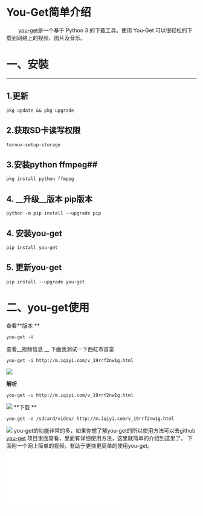 You-Get简单介绍
====
&emsp;&emsp; [you-get](https://github.com/soimort/you-get/wiki/%E4%B8%AD%E6%96%87%E8%AF%B4%E6%98%8E)是一个基于 Python 3 的下载工具。使用 You-Get 可以很轻松的下载到网络上的视频、图片及音乐。
# 一、安裝
----
## 1.更新

```
pkg update && pkg upgrade
```
## 2.获取SD卡读写权限
```
termux-setup-storage
```
## 3.安装python ffmpeg##

```
pkg install python ffmpeg
```
## 4. __升级__版本 pip版本
```
python -m pip install --upgrade pip
```
## 4. 安装you-get
```
pip install you-get
```
## 5. 更新you-get
```
pip install --upgrade you-get
```
<escape><!-- more --></escape>
----
# 二、you-get使用
 查看**版本 **
 ```
you-get -V  
```
 查看__视频信息 __ 
下面我测试一下西虹市首富
 ```
you-get -i http://m.iqiyi.com/v_19rrf2nw1g.html
 ```
 ![](01.jpg)
 
**解析**
```
you-get -u http://m.iqiyi.com/v_19rrf2nw1g.html
```
![](02.jpg)
**下载 **
```
you-get -o /sdcard/video/ http://m.iqiyi.com/v_19rrf2nw1g.html
```
![](03.jpg)
you-get的功能非常的多，如果你想了解you-get的所以使用方法可以去github [you-get](https://github.com/soimort/you-get/wiki/%E4%B8%AD%E6%96%87%E8%AF%B4%E6%98%8E) 项目里面查看，里面有详细使用方法，这里就简单的介绍到这里了。
下面附一个网上简单的视频，有助于更快更简单的使用you-get。
<iframe src="//player.bilibili.com/player.html?aid=24822266&cid=41834559&page=1" scrolling="no" border="0" frameborder="no" framespacing="0" allowfullscreen="true"> </iframe>

